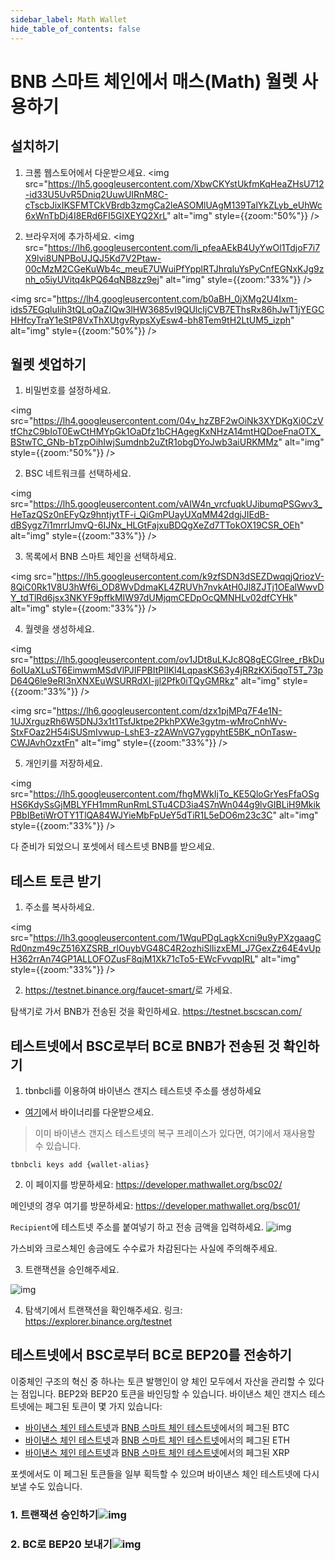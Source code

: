 ```yaml
---
sidebar_label: Math Wallet
hide_table_of_contents: false
---
```


# BNB 스마트 체인에서 매스(Math) 월렛 사용하기
## 설치하기
1. 크롬 웹스토어에서 다운받으세요.
<img src="https://lh5.googleusercontent.com/XbwCKYstUkfmKqHeaZHsU712-id33U5UvR5Dniq2UuwUIRnM8C-cTscbJixIKSFMTCkVBrdb3zmgCa2leASOMlUAgM139TalYkZLyb_eUhWc6xWnTbDj4I8ERd6FI5GlXEYQ2XrL" alt="img" style={{zoom:"50%"}} />

2. 브라우저에 추가하세요.
<img src="https://lh6.googleusercontent.com/li_pfeaAEkB4UyYwOl1TdjoF7i7X9lvi8UNPBoUJQJ5Kd7V2Ptaw-00cMzM2CGeKuWb4c_meuE7UWuiPfYpplRTJhrqluYsPyCnfEGNxKJg9znh_o5iyUVitq4kPQ64qNB8zz9ej" alt="img" style={{zoom:"33%"}} />

<img src="https://lh4.googleusercontent.com/b0aBH_0jXMg2U4Ixm-ids57EGqluIih3tQLqOaZIQw3lHW3685vI9QUlcIjCVB7EThsRx86hJwT1jYEGCHHfcyTraY1eStP8VxThXUtgvRypsXyEsw4-bh8Tem9tH2LtUM5_izph" alt="img" style={{zoom:"50%"}} />

## 월렛 셋업하기
1. 비밀번호를 설정하세요.
 
<img src="https://lh4.googleusercontent.com/04v_hzZBF2wOiNk3XYDKgXi0CzVtfChzC9bIoT0EwCtHMYpGk1OaDfz1bCHAgegKxNHzA14mtHQDoeFnaOTX_BStwTC_GNb-bTzpOihIwjSumdnb2uZtR1obgDYoJwb3aiURKMMz" alt="img" style={{zoom:"50%"}} />

2. BSC 네트워크를 선택하세요.

<img src="https://lh5.googleusercontent.com/vAIW4n_vrcfuqkUJibumqPSGwv3_HeTazQSz0nEFyQz9hntjytTF-i_QiGmPUayUXqMM42dgjJIEdB-dBSygz7i1mrrIJmvQ-6IJNx_HLGtFajxuBDQgXeZd7TTokOX19CSR_OEh" alt="img" style={{zoom:"33%"}} />

3. 목록에서 BNB 스마트 체인을 선택하세요.
   
<img src="https://lh5.googleusercontent.com/k9zfSDN3dSEZDwqqjQriozV-8QiC0Rk1V8U3hWf6i_OD8WvDdmaKL4ZRUVh7nvkAtH0Jl8ZJTj1OEalWwvDY_tdTlRd6jsx3NKYF9pffkMIW97dUMjqmCEDpOcQMNHLv02dfCYHk" alt="img" style={{zoom:"33%"}} />

4. 월렛을 생성하세요.

<img src="https://lh5.googleusercontent.com/ov1JDt8uLKJc8Q8gECGlree_rBkDu6oIUaXLuST6EimwmMSdVlPJIFPBItPIIKl4LqpasKS63y4jRRzKXi5qoT5T_73pD64Q6le9eRI3nXNXEuWSURRdXI-jjl2Pfk0iTQyGMRkz" alt="img" style={{zoom:"33%"}} />

<img src="https://lh6.googleusercontent.com/dzx1pjMPq7F4e1N-1UJXrguzRh6W5DNJ3x1t1TsfJktpe2PkhPXWe3gytm-wMroCnhWv-StxFOaz2H54iSUSmIvwup-LshE3-z2AWnVG7ygpyhtE5BK_nOnTasw-CWJAvhOzxtFn" alt="img" style={{zoom:"33%"}} />

5. 개인키를 저장하세요.

<img src="https://lh5.googleusercontent.com/fhgMWkIjTo_KE5QloGrYesFfaOSgHS6KdySsGjMBLYFH1mmRunRmLSTu4CD3ia4S7nWn044g9lvGIBLiH9MkikPBbIBetiWrOTY1TlQA84WJYieMbFpUeY5dTiR1L5eDO6m23c3C" alt="img" style={{zoom:"33%"}} />

다 준비가 되었으니 포셋에서 테스트넷 BNB를 받으세요.

## 테스트 토큰 받기
1. 주소를 복사하세요.

<img src="https://lh3.googleusercontent.com/1WquPDgLagkXcni9u9yPXzgaagCRd0nzm49cZ516XZSRB_rlOuybVG48C4R2ozhiSlIizxEMI_J7GexZz64E4vUpH362rrAn74GP1ALLOFOZusF8qjM1Xk71cTo5-EWcFvvqpIRL" alt="img" style={{zoom:"33%"}} />

2. <https://testnet.binance.org/faucet-smart/>로 가세요.

탐색기로 가서 BNB가 전송된 것을 확인하세요. <https://testnet.bscscan.com/>

## 테스트넷에서 BSC로부터 BC로 BNB가 전송된 것 확인하기

1. tbnbcli를 이용하여 바이낸스 갠지스 테스트넷 주소를 생성하세요
* [여기](https://github.com/binance-chain/node/releases/tag/v0.8.1)에서 바이너리를 다운받으세요.
> 이미 바이낸스 갠지스 테스트넷의 복구 프레이스가 있다면, 여기에서 재사용할 수 있습니다.
```
tbnbcli keys add {wallet-alias}
```
2. 이 페이지를 방문하세요: <https://developer.mathwallet.org/bsc02/>

메인넷의 경우 여기를 방문하세요: <https://developer.mathwallet.org/bsc01/>


`Recipient`에 테스트넷 주소를 붙여넣기 하고 전송 금액을 입력하세요.
![img](https://lh6.googleusercontent.com/jBLdydCWQEKJ-ksWfixIUH8qrFC9JEaLw4SbGRWngKCWXAjQDzl0ZCKs3Ajn2ZILcnd2XJzZxK6x62DHNb7_VHaJFm78qvU6zD-fhp5p7KGyDesNz5q6hilLLRbuv1Ygw-46JoBq)

가스비와 크로스체인 송금에도 수수료가 차감된다는 사실에 주의해주세요.

3. 트랜잭션을 승인해주세요.

![img](https://lh3.googleusercontent.com/1LZhflItAfxbbPLppP_2mZQXhKlKbvAhk51-Or41wTaHY7Rs3B5g62QO1_4ymA0rgx8HoEmvCyEWbWSm_LOrxXyvHWZ24EsRVSJoLELHdprSiLAMLd5cDiDm_89Nd5z78CP0fPw5)

4. 탐색기에서 트랜잭션을 확인해주세요.
링크: <https://explorer.binance.org/testnet>

## 테스트넷에서 BSC로부터 BC로 BEP20를 전송하기

이중체인 구조의 혁신 중 하나는 토큰 발행인이 양 체인 모두에서 자산을 관리할 수 있다는 점입니다. BEP2와 BEP20 토큰을 바인딩할 수 있습니다. 바이낸스 체인 갠지스 테스트넷에는 페그된 토큰이 몇 가지 있습니다:

* [바이낸스 체인 테스트넷](https://explorer.binance.org/testnet/asset/BTC-E24)과  [BNB 스마트 체인 테스트넷](https://testnet.bscscan.com/address/0x6ce8dA28E2f864420840cF74474eFf5fD80E65B8#code)에서의 페그된 BTC 
* [바이낸스 체인 테스트넷](
https://explorer.binance.org/testnet/asset/ETH-64F)과 [BNB 스마트 체인 테스트넷](https://testnet.bscscan.com/address/0xd66c6b4f0be8ce5b39d52e0fd1344c389929b378#code)에서의 페그된 ETH
* [바이낸스 체인 테스트넷](
https://explorer.binance.org/testnet/asset/XRP-C46)과  [BNB 스마트 체인 테스트넷](https://testnet.bscscan.com/address/0xa83575490d7df4e2f47b7d38ef351a2722ca45b9#code)에서의 페그된 XRP

포셋에서도 이 페그된 토큰들을 일부 획득할 수 있으며 바이낸스 체인 테스트넷에 다시 보낼 수도 있습니다.

### 1. 트랜잭션 승인하기![img](https://lh3.googleusercontent.com/bYfuPLKjeTopR_VUzr6MBEHZWy6UkJ10hlXICxbHh7LvoKi5Hdr2aW7Z_nSDgKphaCc9iOijoignzydzmYU1BGOyN6IRHJPHLKia1XD59651hS-EMU9vboqblgBSziivtZGdQ05e)

### 2. BC로 BEP20 보내기![img](https://lh5.googleusercontent.com/_RKYU23BD2xhw-g63K8O3RRF1sEKGAC5zyTOIpWUJl9scDyn1kbjwEO6gjFPkVCeFMoG-8D0xvqNH17sJSlZP_FxCrduCqEKZqHfk8DtTnBk6XKHnHDLPAaR8VjVcNNWZsAw74FB)